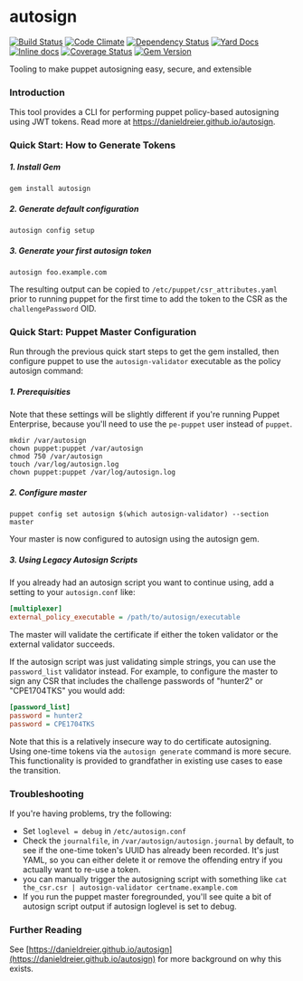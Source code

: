 # autosign
[![Build Status](https://travis-ci.org/danieldreier/autosign.svg?branch=master)](https://travis-ci.org/danieldreier/autosign) [![Code Climate](https://codeclimate.com/github/danieldreier/autosign/badges/gpa.svg)](https://codeclimate.com/github/danieldreier/autosign) [![Dependency Status](https://gemnasium.com/danieldreier/autosign.svg)](https://gemnasium.com/danieldreier/autosign) [![Yard Docs](http://img.shields.io/badge/yard-docs-blue.svg)](http://rubydoc.info/github/danieldreier/autosign) [![Inline docs](http://inch-ci.org/github/danieldreier/autosign.png)](http://inch-ci.org/github/danieldreier/autosign) [![Coverage Status](https://coveralls.io/repos/danieldreier/autosign/badge.svg?branch=master&service=github)](https://coveralls.io/github/danieldreier/autosign?branch=master) [![Gem Version](https://badge.fury.io/rb/autosign.svg)](http://badge.fury.io/rb/autosign)

Tooling to make puppet autosigning easy, secure, and extensible

### Introduction

This tool provides a CLI for performing puppet policy-based autosigning using JWT tokens. Read more at https://danieldreier.github.io/autosign.

### Quick Start: How to Generate Tokens

##### 1. Install Gem
```shell
gem install autosign
```

##### 2. Generate default configuration

```shell
autosign config setup
```

##### 3. Generate your first autosign token
```shell
autosign foo.example.com
```

The resulting output can be copied to `/etc/puppet/csr_attributes.yaml` prior to running puppet for the first time to add the token to the CSR as the `challengePassword` OID.

### Quick Start: Puppet Master Configuration

Run through the previous quick start steps to get the gem installed, then configure puppet to use the `autosign-validator` executable as the policy autosign command:

##### 1. Prerequisities
Note that these settings will be slightly different if you're running Puppet Enterprise, because you'll need to use the `pe-puppet` user instead of `puppet`.

```shell
mkdir /var/autosign
chown puppet:puppet /var/autosign
chmod 750 /var/autosign
touch /var/log/autosign.log
chown puppet:puppet /var/log/autosign.log
```


##### 2. Configure master
```shell
puppet config set autosign $(which autosign-validator) --section master
```

Your master is now configured to autosign using the autosign gem. 


##### 3. Using Legacy Autosign Scripts

If you already had an autosign script you want to continue using, add a setting to your `autosign.conf` like:

```ini
[multiplexer]
external_policy_executable = /path/to/autosign/executable
```

The master will validate the certificate if either the token validator or the external validator succeeds.

If the autosign script was just validating simple strings, you can use the `password_list` validator instead. For example, to configure the master to sign any CSR that includes the challenge passwords of "hunter2" or "CPE1704TKS" you would add:

```ini
[password_list]
password = hunter2
password = CPE1704TKS
```

Note that this is a relatively insecure way to do certificate autosigning. Using one-time tokens via the `autosign generate` command is more secure. This functionality is provided to grandfather in existing use cases to ease the transition.


### Troubleshooting
If you're having problems, try the following:

- Set `loglevel = debug` in `/etc/autosign.conf`
- Check the `journalfile`, in `/var/autosign/autosign.journal` by default, to see if the one-time token's UUID has already been recorded. It's just YAML, so you can either delete it or remove the offending entry if you actually want to re-use a token.
- you can manually trigger the autosigning script with something like `cat the_csr.csr | autosign-validator certname.example.com`
- If you run the puppet master foregrounded, you'll see quite a bit of autosign script output if autosign loglevel is set to debug.


### Further Reading

See [https://danieldreier.github.io/autosign](https://danieldreier.github.io/autosign) for more background on why this exists.